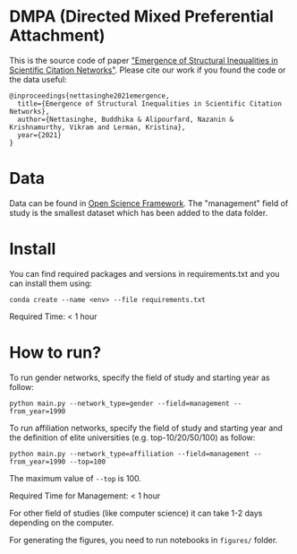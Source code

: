 # DMPA (Directed Mixed Preferential Attachment)

This is the source code of paper ["Emergence of Structural Inequalities in Scientific Citation Networks"](https://arxiv.org/pdf/2103.10944.pdf).
Please cite our work if you found the code or the data useful: 

```
@inproceedings{nettasinghe2021emergence,
  title={Emergence of Structural Inequalities in Scientific Citation Networks},
  author={Nettasinghe, Buddhika & Alipourfard, Nazanin & Krishnamurthy, Vikram and Lerman, Kristina},
  year={2021}
}
```

# Data 
Data can be found in [Open Science Framework](https://osf.io/djxtf/). The "management" field of study is the smallest dataset which has been added to the data folder. 

# Install
You can find required packages and versions in requirements.txt and you can install them using: 
```
conda create --name <env> --file requirements.txt
```

Required Time: < 1 hour 

# How to run? 
To run gender networks, specify the field of study and starting year as follow: 
```
python main.py --network_type=gender --field=management --from_year=1990 
```

To run affiliation networks, specify the field of study and starting year and the definition of elite universities (e.g. top-10/20/50/100) as follow: 
```
python main.py --network_type=affiliation --field=management --from_year=1990 --top=100
```

The maximum value of `--top` is 100. 

Required Time for Management: < 1 hour 

For other field of studies (like computer science) it can take 1-2 days depending on the computer. 

For generating the figures, you need to run notebooks in `figures/` folder. 


